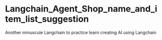 # Langchain_Agent_Shop_name_and_item_list_suggestion
Another minuscule Langchain to practice learn creating AI using Langchain
